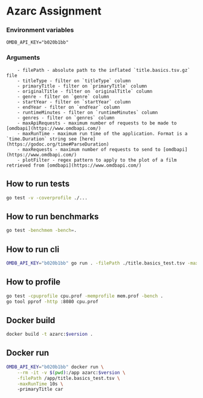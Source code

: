 # Azarc Assignment

### Environment variables 
`OMDB_API_KEY="b020b1bb"`

### Arguments 
```
    - filePath - absolute path to the inflated `title.basics.tsv.gz` file
    - titleType - filter on `titleType` column
    - primaryTitle - filter on `primaryTitle` column
    - originalTitle - filter on `originalTitle` column
    - genre - filter on `genre` column
    - startYear - filter on `startYear` column
    - endYear - filter on `endYear` column
    - runtimeMinutes - filter on `runtimeMinutes` column
    - genres - filter on `genres` column
    - maxApiRequests - maximum number of requests to be made to [omdbapi](https://www.omdbapi.com/)
    - maxRunTime - maximum run time of the application. Format is a `time.Duration` string see [here](https://godoc.org/time#ParseDuration)
    - maxRequests - maximum number of requests to send to [omdbapi](https://www.omdbapi.com/)
    - plotFilter - regex pattern to apply to the plot of a film retrieved from [omdbapi](https://www.omdbapi.com/)
```

## How to run tests
```bash
go test -v -coverprofile ./...
```

## How to run benchmarks
```bash
go test -benchmem -bench=.
```

## How to run cli
```bash
OMDB_API_KEY="b020b1bb" go run . -filePath ./title.basics_test.tsv -maxRunTime 10s -primaryTitle car 
```

## How to profile
```bash
go test -cpuprofile cpu.prof -memprofile mem.prof -bench .
go tool pprof -http :8080 cpu.prof
```
## Docker build
```bash
docker build -t azarc:$version .
```

## Docker run
```bash
OMDB_API_KEY="b020b1bb" docker run \
    --rm -it -v $(pwd):/app azarc:$version \
    -filePath /app/title.basics_test.tsv \
    -maxRunTime 10s \ 
    -primaryTitle car 
```